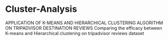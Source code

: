 # Cluster-Analysis
APPLICATION OF K-MEANS AND HIERARCHICAL CLUSTERING ALGORITHM ON TRIPADVISOR DESTINATION REVIEWS
Comparing the efficacy between K-means and Hierarchical clustering on tripadvisor reviews dataset
